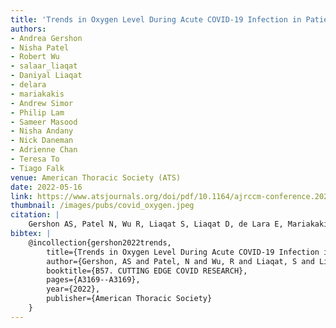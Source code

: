 ```yaml
---
title: 'Trends in Oxygen Level During Acute COVID-19 Infection in Patients Quarantining at Home'
authors: 
- Andrea Gershon
- Nisha Patel
- Robert Wu
- salaar_liaqat
- Daniyal Liaqat
- delara
- mariakakis
- Andrew Simor
- Philip Lam
- Sameer Masood
- Nisha Andany
- Nick Daneman
- Adrienne Chan
- Teresa To
- Tiago Falk
venue: American Thoracic Society (ATS)
date: 2022-05-16
link: https://www.atsjournals.org/doi/pdf/10.1164/ajrccm-conference.2022.205.1_MeetingAbstracts.A3169
thumbnail: /images/pubs/covid_oxygen.jpeg
citation: |
    Gershon AS, Patel N, Wu R, Liaqat S, Liaqat D, de Lara E, Mariakakis A, Simor A, Lam P, Masood S, Andany N. Trends in Oxygen Level During Acute COVID-19 Infection in Patients Quarantining at Home. InB57. CUTTING EDGE COVID RESEARCH 2022 May (pp. A3169-A3169). American Thoracic Society.
bibtex: |
    @incollection{gershon2022trends,
        title={Trends in Oxygen Level During Acute COVID-19 Infection in Patients Quarantining at Home},
        author={Gershon, AS and Patel, N and Wu, R and Liaqat, S and Liaqat, D and de Lara, E and Mariakakis, A and Simor, A and Lam, P and Masood, S and others},
        booktitle={B57. CUTTING EDGE COVID RESEARCH},
        pages={A3169--A3169},
        year={2022},
        publisher={American Thoracic Society}
    }
---
```

